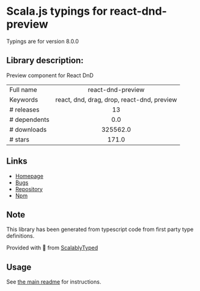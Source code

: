 
# Scala.js typings for react-dnd-preview

Typings are for version 8.0.0

## Library description:
Preview component for React DnD

|                    |                 |
| ------------------ | :-------------: |
| Full name          | react-dnd-preview |
| Keywords           | react, dnd, drag, drop, react-dnd, preview |
| # releases         | 13 |
| # dependents       | 0.0 |
| # downloads        | 325562.0 |
| # stars            | 171.0 |

## Links
- [Homepage](https://louisbrunner.github.io/dnd-multi-backend/packages/react-dnd-preview/)
- [Bugs](https://github.com/LouisBrunner/dnd-multi-backend/issues)
- [Repository](https://github.com/LouisBrunner/dnd-multi-backend/tree/master)
- [Npm](https://www.npmjs.com/package/react-dnd-preview)
    


## Note
This library has been generated from typescript code from first party type definitions.

Provided with :purple_heart: from [ScalablyTyped](https://github.com/oyvindberg/ScalablyTyped)

## Usage
See [the main readme](../../readme.md) for instructions.


